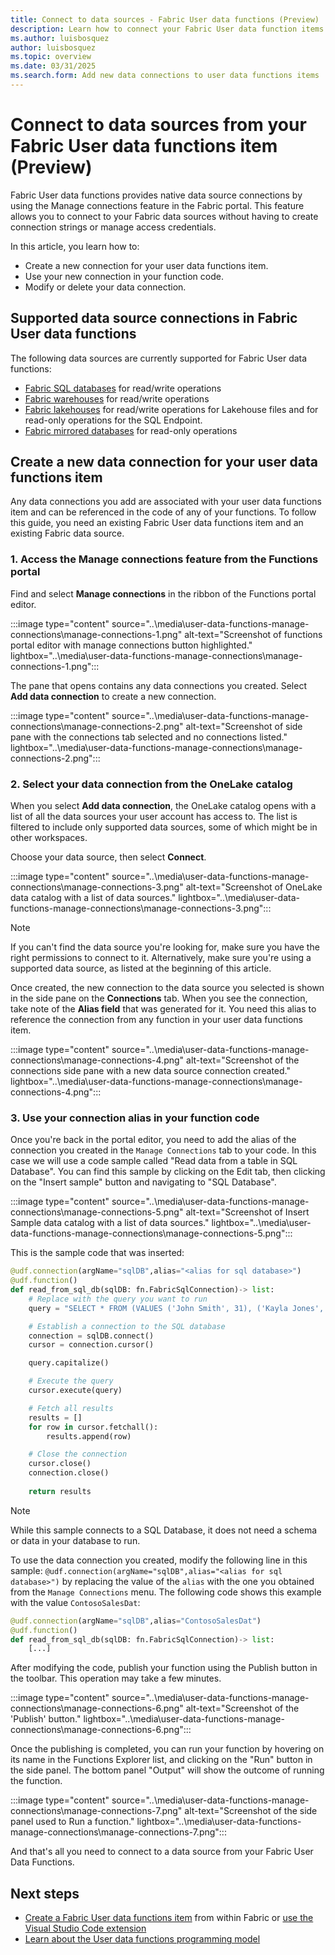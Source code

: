 ```yaml
---
title: Connect to data sources - Fabric User data functions (Preview)
description: Learn how to connect your Fabric User data function items to data sources.
ms.author: luisbosquez
author: luisbosquez
ms.topic: overview
ms.date: 03/31/2025
ms.search.form: Add new data connections to user data functions items
---
```


# Connect to data sources from your Fabric User data functions item (Preview)

Fabric User data functions provides native data source connections by using the Manage connections feature in the Fabric portal. This feature allows you to connect to your Fabric data sources without having to create connection strings or manage access credentials.

In this article, you learn how to:

- Create a new connection for your user data functions item.
- Use your new connection in your function code.
- Modify or delete your data connection.

## Supported data source connections in Fabric User data functions

The following data sources are currently supported for Fabric User data functions:

- [Fabric SQL databases](../../database/sql/overview.md) for read/write operations
- [Fabric warehouses](../../data-warehouse/create-warehouse.md) for read/write operations
- [Fabric lakehouses](../lakehouse-overview.md) for read/write operations for Lakehouse files and for read-only operations for the SQL Endpoint.
- [Fabric mirrored databases](../../mirroring/overview.md) for read-only operations

## Create a new data connection for your user data functions item

Any data connections you add are associated with your user data functions item and can be referenced in the code of any of your functions. To follow this guide, you need an existing Fabric User data functions item and an existing Fabric data source.

### 1. Access the Manage connections feature from the Functions portal

Find and select **Manage connections** in the ribbon of the Functions portal editor.

:::image type="content" source="..\media\user-data-functions-manage-connections\manage-connections-1.png" alt-text="Screenshot of functions portal editor with manage connections button highlighted." lightbox="..\media\user-data-functions-manage-connections\manage-connections-1.png":::

The pane that opens contains any data connections you created. Select **Add data connection** to create a new connection.

:::image type="content" source="..\media\user-data-functions-manage-connections\manage-connections-2.png" alt-text="Screenshot of side pane with the connections tab selected and no connections listed." lightbox="..\media\user-data-functions-manage-connections\manage-connections-2.png":::

### 2. Select your data connection from the OneLake catalog

When you select **Add data connection**, the OneLake catalog opens with a list of all the data sources your user account has access to. The list is filtered to include only supported data sources, some of which might be in other workspaces.

Choose your data source, then select **Connect**.

:::image type="content" source="..\media\user-data-functions-manage-connections\manage-connections-3.png" alt-text="Screenshot of OneLake data catalog with a list of data sources." lightbox="..\media\user-data-functions-manage-connections\manage-connections-3.png":::

> [!NOTE]
> If you can't find the data source you're looking for, make sure you have the right permissions to connect to it. Alternatively, make sure you're using a supported data source, as listed at the beginning of this article.

Once created, the new connection to the data source you selected is shown in the side pane on the **Connections** tab. When you see the connection, take note of the **Alias field** that was generated for it. You need this alias to reference the connection from any function in your user data functions item.

:::image type="content" source="..\media\user-data-functions-manage-connections\manage-connections-4.png" alt-text="Screenshot of the connections side pane with a new data source connection created." lightbox="..\media\user-data-functions-manage-connections\manage-connections-4.png":::

### 3. Use your connection alias in your function code
Once you're back in the portal editor, you need to add the alias of the connection you created in the `Manage Connections` tab to your code. In this case we will use a code sample called "Read data from a table in SQL Database". You can find this sample by clicking on the Edit tab, then clicking on the "Insert sample" button and navigating to "SQL Database".

:::image type="content" source="..\media\user-data-functions-manage-connections\manage-connections-5.png" alt-text="Screenshot of Insert Sample data catalog with a list of data sources." lightbox="..\media\user-data-functions-manage-connections\manage-connections-5.png":::

This is the sample code that was inserted:

```python
@udf.connection(argName="sqlDB",alias="<alias for sql database>")
@udf.function()
def read_from_sql_db(sqlDB: fn.FabricSqlConnection)-> list:
    # Replace with the query you want to run
    query = "SELECT * FROM (VALUES ('John Smith', 31), ('Kayla Jones', 33)) AS Employee(EmpName, DepID);"

    # Establish a connection to the SQL database
    connection = sqlDB.connect()
    cursor = connection.cursor()

    query.capitalize()

    # Execute the query
    cursor.execute(query)

    # Fetch all results
    results = []
    for row in cursor.fetchall():
        results.append(row)

    # Close the connection
    cursor.close()
    connection.close()
        
    return results
```

> [!NOTE]
> While this sample connects to a SQL Database, it does not need a schema or data in your database to run.

To use the data connection you created, modify the following line in this sample: `@udf.connection(argName="sqlDB",alias="<alias for sql database>")` by replacing the value of the `alias` with the one you obtained from the `Manage Connections` menu. The following code shows this example with the value `ContosoSalesDat`:

```python
@udf.connection(argName="sqlDB",alias="ContosoSalesDat")
@udf.function()
def read_from_sql_db(sqlDB: fn.FabricSqlConnection)-> list:
    [...]
```

After modifying the code, publish your function using the Publish button in the toolbar. This operation may take a few minutes.

:::image type="content" source="..\media\user-data-functions-manage-connections\manage-connections-6.png" alt-text="Screenshot of the 'Publish' button." lightbox="..\media\user-data-functions-manage-connections\manage-connections-6.png":::

Once the publishing is completed, you can run your function by hovering on its name in the Functions Explorer list, and clicking on the "Run" button in the side panel. The bottom panel "Output" will show the outcome of running the function.

:::image type="content" source="..\media\user-data-functions-manage-connections\manage-connections-7.png" alt-text="Screenshot of the side panel used to Run a function." lightbox="..\media\user-data-functions-manage-connections\manage-connections-7.png":::

And that's all you need to connect to a data source from your Fabric User Data Functions. 

## Next steps

- [Create a Fabric User data functions item](./create-user-data-functions-portal.md) from within Fabric or [use the Visual Studio Code extension](./create-user-data-functions-vs-code.md)
- [Learn about the User data functions programming model](./python-programming-model.md)
